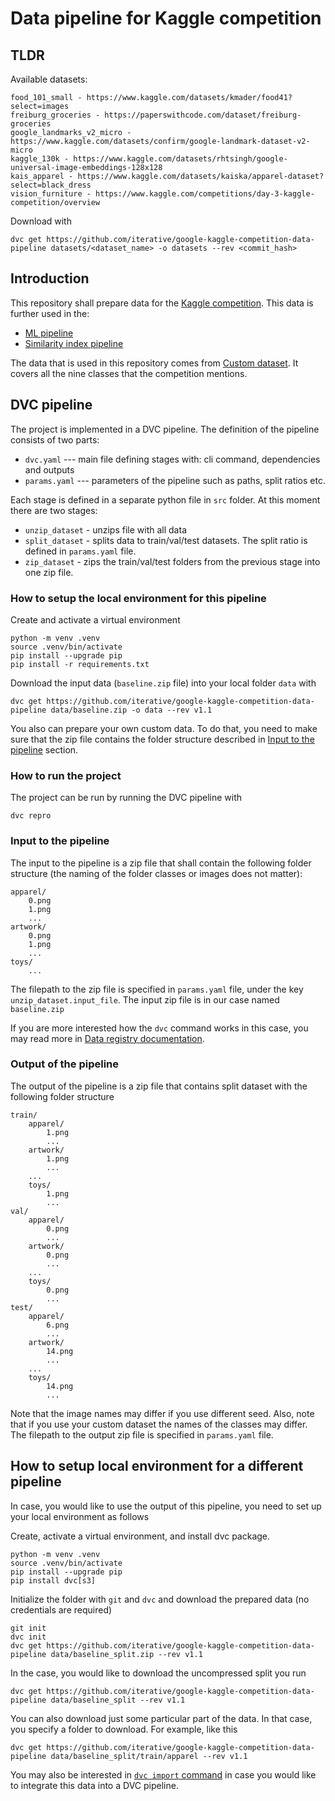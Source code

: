 # Data pipeline for Kaggle competition

## TLDR
Available datasets:
```
food_101_small - https://www.kaggle.com/datasets/kmader/food41?select=images
freiburg_groceries - https://paperswithcode.com/dataset/freiburg-groceries
google_landmarks_v2_micro - https://www.kaggle.com/datasets/confirm/google-landmark-dataset-v2-micro
kaggle_130k - https://www.kaggle.com/datasets/rhtsingh/google-universal-image-embeddings-128x128
kais_apparel - https://www.kaggle.com/datasets/kaiska/apparel-dataset?select=black_dress
vision_furniture - https://www.kaggle.com/competitions/day-3-kaggle-competition/overview
```
Download with
```
dvc get https://github.com/iterative/google-kaggle-competition-data-pipeline datasets/<dataset_name> -o datasets --rev <commit_hash>
```


## Introduction

This repository shall prepare data for the [Kaggle competition](https://www.kaggle.com/competitions/google-universal-image-embedding). This data is further used in the:
- [ML pipeline](https://github.com/iterative/google-kaggle-competition)
- [Similarity index pipeline](https://github.com/mnrozhkov/google-universal-image-embedding)

The data that is used in this repository comes from [Custom dataset](https://www.kaggle.com/datasets/odins0n/guie-custom-data?select=images_128). It covers all the nine classes that the competition mentions.

## DVC pipeline
The project is implemented in a DVC pipeline. The definition of the pipeline consists of two parts:

- `dvc.yaml` --- main file defining stages with: cli command, dependencies and outputs
- `params.yaml` --- parameters of the pipeline such as paths, split ratios etc.

Each stage is defined in a separate python file in `src` folder. At this moment there are two stages:
- `unzip_dataset` - unzips file with all data
- `split_dataset` - splits data to train/val/test datasets. The split ratio is defined in `params.yaml` file.
- `zip_dataset` - zips the train/val/test folders from the previous stage into one zip file.


### How to setup the local environment for this pipeline
Сreate and activate a virtual environment

```
python -m venv .venv
source .venv/bin/activate
pip install --upgrade pip
pip install -r requirements.txt
```

Download the input data (`baseline.zip` file) into your local folder `data` with
```
dvc get https://github.com/iterative/google-kaggle-competition-data-pipeline data/baseline.zip -o data --rev v1.1
```
You also can prepare your own custom data. To do that, you need to make sure that the zip file contains the folder structure described in [Input to the pipeline](#Input-to-the-pipeline) section.

### How to run the project
The project can be run by running the DVC pipeline with
```
dvc repro
```

### Input to the pipeline
The input to the pipeline is a zip file that shall contain the following folder structure (the naming of the folder classes or images does not matter):
```
apparel/
    0.png
    1.png
    ...
artwork/
    0.png
    1.png
    ...
toys/
    ...
```

The filepath to the zip file is specified in `params.yaml` file, under the key `unzip_dataset.input_file`. The input zip file is in our case named `baseline.zip` 

If you are more interested how the `dvc` command works in this case, you may read more in [Data registry documentation](https://dvc.org/doc/use-cases/data-registry#data-registry).


### Output of the pipeline
The output of the pipeline is a zip file that contains split dataset with the following folder structure
```
train/
    apparel/
        1.png
        ...
    artwork/
        1.png
        ...
    ...
    toys/
        1.png
        ...
val/
    apparel/
        0.png
        ...
    artwork/
        0.png
        ...
    ...
    toys/
        0.png
        ...
test/
    apparel/
        6.png
        ...
    artwork/
        14.png
        ...
    ...
    toys/
        14.png
        ...
```
Note that the image names may differ if you use different seed. Also, note that if you use your custom dataset the names of the classes may differ. The filepath to the output zip file is specified in `params.yaml` file.

## How to setup local environment for a different pipeline
In case, you would like to use the output of this pipeline, you need to set up your local environment as follows

Сreate, activate a virtual environment, and install dvc package.
```
python -m venv .venv
source .venv/bin/activate
pip install --upgrade pip
pip install dvc[s3]
```

Initialize the folder with `git` and `dvc` and download the prepared data (no credentials are required)
```
git init
dvc init
dvc get https://github.com/iterative/google-kaggle-competition-data-pipeline data/baseline_split.zip --rev v1.1
```

In the case, you would like to download the uncompressed split you run
```
dvc get https://github.com/iterative/google-kaggle-competition-data-pipeline data/baseline_split --rev v1.1
```

You can also download just some particular part of the data. In that case, you specify a folder to download. For example, like this
```
dvc get https://github.com/iterative/google-kaggle-competition-data-pipeline data/baseline_split/train/apparel --rev v1.1
```

You may also be interested in [`dvc import` command](https://dvc.org/doc/use-cases/data-registry#data-import-workflow) in case you would like to integrate this data into a DVC pipeline.